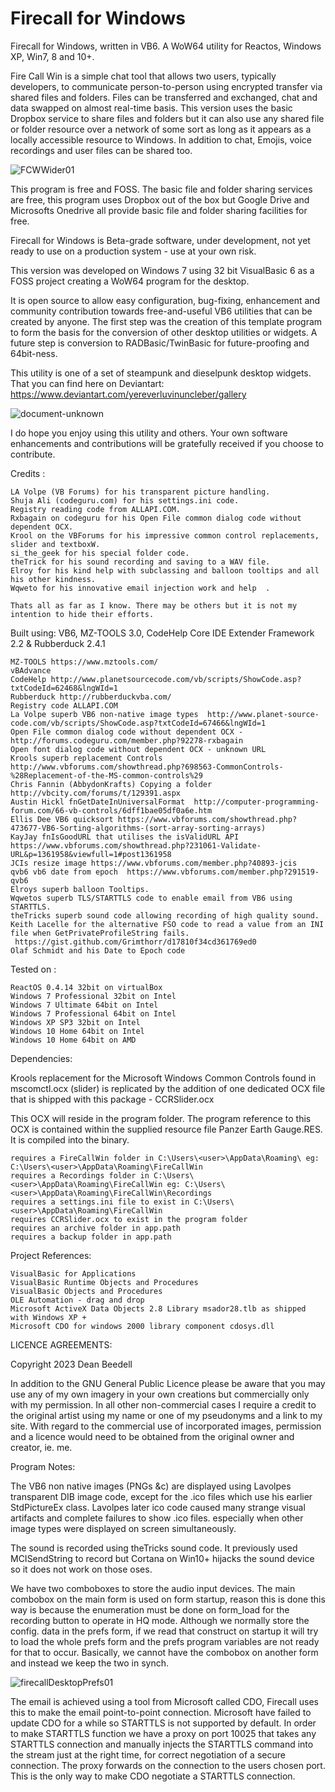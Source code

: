 # Firecall for Windows

Firecall for Windows, written in VB6. A WoW64 utility for Reactos, 
Windows XP, Win7, 8 and 10+.

Fire Call Win is a simple chat tool that allows two users, typically developers, 
to communicate person-to-person using encrypted transfer via  shared files and 
folders. Files can be transferred and exchanged, chat and data swapped on almost 
real-time basis. This version uses the basic Dropbox service to share files and 
folders but it can also use any shared file or folder resource over a network of 
some sort as long as it appears as a locally accessible resource to Windows. In 
addition to chat, Emojis, voice recordings and user files can be shared too.

![FCWWider01](https://github.com/yereverluvinunclebert/Firecall-for-Windows/assets/2788342/fa09d58f-04bb-4a82-bbfb-4a30928c47b9)

This program is free and FOSS. The basic file and folder sharing services are 
free, this program uses Dropbox out of the box but Google Drive and Microsofts 
Onedrive all provide basic file and folder sharing facilities for free.

Firecall for Windows is Beta-grade software, under development, not yet 
ready to use on a production system - use at your own risk.

This version was developed on Windows 7 using 32 bit VisualBasic 6 as a FOSS 
project creating a WoW64 program for the desktop. 

It is open source to allow easy configuration, bug-fixing, enhancement and 
community contribution towards free-and-useful VB6 utilities that can be created
by anyone. The first step was the creation of this template program to form the 
basis for the conversion of other desktop utilities or widgets. A future step 
is conversion to RADBasic/TwinBasic for future-proofing and 64bit-ness. 

This utility is one of a set of steampunk and dieselpunk desktop widgets. That 
you can find here on Deviantart: https://www.deviantart.com/yereverluvinuncleber/gallery

![document-unknown](https://github.com/yereverluvinunclebert/Firecall-for-Windows/assets/2788342/178e5248-ea23-454e-a1be-bb2ba8b9f7a1)

I do hope you enjoy using this utility and others. Your own software 
enhancements and contributions will be gratefully received if you choose to 
contribute.
 
 Credits :   
 
	LA Volpe (VB Forums) for his transparent picture handling.  
	Shuja Ali (codeguru.com) for his settings.ini code.  
	Registry reading code from ALLAPI.COM.  
	Rxbagain on codeguru for his Open File common dialog code without dependent OCX.  
	Krool on the VBForums for his impressive common control replacements, slider and textboxW.  
	si_the_geek for his special folder code.  
	theTrick for his sound recording and saving to a WAV file.  
	Elroy for his kind help with subclassing and balloon tooltips and all his other kindness.  
	Wqweto for his innovative email injection work and help  .

	Thats all as far as I know. There may be others but it is not my intention to hide their efforts.

 Built using: VB6, MZ-TOOLS 3.0, CodeHelp Core IDE Extender Framework 2.2 & Rubberduck 2.4.1
 
	MZ-TOOLS https://www.mztools.com/  
	vBAdvance  
	CodeHelp http://www.planetsourcecode.com/vb/scripts/ShowCode.asp?txtCodeId=62468&lngWId=1  
	Rubberduck http://rubberduckvba.com/  
	Registry code ALLAPI.COM  
	La Volpe superb VB6 non-native image types  http://www.planet-source-code.com/vb/scripts/ShowCode.asp?txtCodeId=67466&lngWId=1  
	Open File common dialog code without dependent OCX - http://forums.codeguru.com/member.php?92278-rxbagain  
	Open font dialog code without dependent OCX - unknown URL  
	Krools superb replacement Controls http://www.vbforums.com/showthread.php?698563-CommonControls-%28Replacement-of-the-MS-common-controls%29  
	Chris Fannin (AbbydonKrafts) Copying a folder  http://vbcity.com/forums/t/129391.aspx  
	Austin Hickl fnGetDateInUniversalFormat  http://computer-programming-forum.com/66-vb-controls/6dff1bae05df0a6e.htm  
	Ellis Dee VB6 quicksort https://www.vbforums.com/showthread.php?473677-VB6-Sorting-algorithms-(sort-array-sorting-arrays)  
	KayJay fnIsGoodURL that utilises the isValidURL API  https://www.vbforums.com/showthread.php?231061-Validate-URL&p=1361958&viewfull=1#post1361958  
	JCIs resize image https://www.vbforums.com/member.php?40893-jcis  
	qvb6 vb6 date from epoch  https://www.vbforums.com/member.php?291519-qvb6  
	Elroys superb balloon Tooltips.  
	Wqwetos superb TLS/STARTTLS code to enable email from VB6 using STARTTLS.  
	theTricks superb sound code allowing recording of high quality sound.  
	Keith Lacelle for the alternative FSO code to read a value from an INI file when GetPrivateProfileString fails.  
	 https://gist.github.com/Grimthorr/d17810f34cd361769ed0  
	Olaf Schmidt and his Date to Epoch code  

 Tested on :
 
	ReactOS 0.4.14 32bit on virtualBox  
	Windows 7 Professional 32bit on Intel  
	Windows 7 Ultimate 64bit on Intel  
	Windows 7 Professional 64bit on Intel  
	Windows XP SP3 32bit on Intel  
	Windows 10 Home 64bit on Intel  
	Windows 10 Home 64bit on AMD  

 Dependencies:
 
Krools replacement for the Microsoft Windows Common Controls found in mscomctl.ocx (slider) is replicated
by the addition of one dedicated OCX file that is shipped with this package - CCRSlider.ocx

This OCX will reside in the program folder. The program reference to this OCX is 
contained within the supplied resource file Panzer Earth Gauge.RES.
It is compiled into the binary. 

	requires a FireCallWin folder in C:\Users\<user>\AppData\Roaming\ eg: C:\Users\<user>\AppData\Roaming\FireCallWin  
	requires a Recordings folder in C:\Users\<user>\AppData\Roaming\FireCallWin eg: C:\Users\<user>\AppData\Roaming\FireCallWin\Recordings  
	requires a settings.ini file to exist in C:\Users\<user>\AppData\Roaming\FireCallWin  
	requires CCRSlider.ocx to exist in the program folder  
	requires an archive folder in app.path  
	requires a backup folder in app.path  
	
Project References:  

	VisualBasic for Applications  
	VisualBasic Runtime Objects and Procedures  
	VisualBasic Objects and Procedures  
	OLE Automation - drag and drop  
	Microsoft ActiveX Data Objects 2.8 Library msador28.tlb as shipped with Windows XP +
	Microsoft CDO for windows 2000 library component cdosys.dll

LICENCE AGREEMENTS:

Copyright 2023 Dean Beedell

In addition to the GNU General Public Licence please be aware that you may use
any of my own imagery in your own creations but commercially only with my
permission. In all other non-commercial cases I require a credit to the
original artist using my name or one of my pseudonyms and a link to my site.
With regard to the commercial use of incorporated images, permission and a
licence would need to be obtained from the original owner and creator, ie. me.

Program Notes:

The VB6 non native images (PNGs &c) are displayed using Lavolpes transparent DIB image code,
except for the .ico files which use his earlier StdPictureEx class.
Lavolpes later ico code caused many strange visual artifacts and complete failures to show .ico files.
especially when other image types were displayed on screen simultaneously.

The sound is recorded using theTricks sound code. It previously used MCISendString to record but Cortana on Win10+
hijacks the sound device so it does not work on those oses.

We have two comboboxes to store the audio input devices. The main combobox on the main form is used on form
startup, reason this is done this way is because the enumeration must be done on form_load for the recording
button to operate in HQ mode. Although we normally store the config. data in the prefs form, if we read that
construct on startup it will try to load the whole prefs form and the prefs program variables are not ready
for that to occur. Basically, we cannot have the combobox on another form and instead we keep the two in synch.

![firecallDesktopPrefs01](https://github.com/yereverluvinunclebert/Firecall-for-Windows/assets/2788342/c6039ce2-efd2-438c-ae0c-5b4994b96e94)

The email is achieved using a tool from Microsoft called CDO, Firecall uses this to make the email point-to-point
connection. Microsoft have failed to update CDO for a while so STARTTLS is not supported by default. In order to
make STARTTLS function we have a proxy on port 10025 that takes any STARTTLS connection and manually injects the
STARTTLS command into the stream just at the right time, for correct negotiation of a secure connection. The proxy
forwards on the connection to the users chosen port. This is the only way to make CDO negotiate a STARTTLS
connection.
